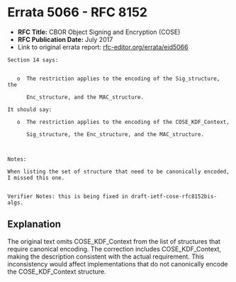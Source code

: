 # Errata 5066 - RFC 8152

- **RFC Title:** CBOR Object Signing and Encryption (COSE)
- **RFC Publication Date:** July 2017
- Link to original errata report: [rfc-editor.org/errata/eid5066](https://www.rfc-editor.org/errata/eid5066)

```
Section 14 says:


   o  The restriction applies to the encoding of the Sig_structure, the
      Enc_structure, and the MAC_structure.

It should say:

   o  The restriction applies to the encoding of the COSE_KDF_Context, 
      Sig_structure, the Enc_structure, and the MAC_structure.


Notes:

When listing the set of structure that need to be canonically encoded, I missed this one.

Verifier Notes: this is being fixed in draft-ietf-cose-rfc8152bis-algs.
```

## Explanation

The original text omits COSE_KDF_Context from the list of structures that require canonical encoding. The correction includes COSE_KDF_Context, making the description consistent with the actual requirement. This inconsistency would affect implementations that do not canonically encode the COSE_KDF_Context structure.
